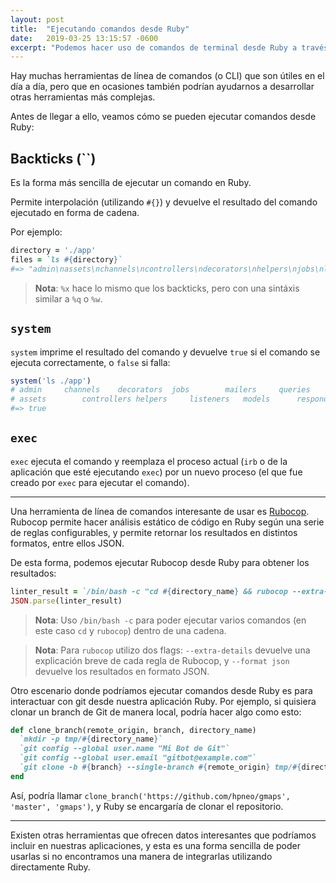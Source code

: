 ```yaml
---
layout: post
title:  "Ejecutando comandos desde Ruby"
date:   2019-03-25 13:15:57 -0600
excerpt: "Podemos hacer uso de comandos de terminal desde Ruby a través de varias formas"
---
```


Hay muchas herramientas de línea de comandos (o CLI) que son útiles en el día a día, pero que en ocasiones también podrían ayudarnos a desarrollar otras herramientas más complejas.

Antes de llegar a ello, veamos cómo se pueden ejecutar comandos desde Ruby:

## Backticks (``)

Es la forma más sencilla de ejecutar un comando en Ruby.

Permite interpolación (utilizando `#{}`) y devuelve el resultado del comando ejecutado en forma de cadena.

Por ejemplo:

```ruby
directory = './app'
files = `ls #{directory}`
#=> "admin\nassets\nchannels\ncontrollers\ndecorators\nhelpers\njobs\nlisteners\nmailers\nmodels\nqueries\nresponders\nserializers\nservices\nviews\n"
```

> **Nota**: `%x` hace lo mismo que los backticks, pero con una sintáxis similar a `%q` o `%w`.

## `system`

`system` imprime el resultado del comando y devuelve `true` si el comando se ejecuta correctamente, o `false` si falla:

```ruby
system('ls ./app')
# admin		channels	decorators	jobs		mailers		queries		serializers	views
# assets		controllers	helpers		listeners	models		responders	services
#=> true
```

## `exec`

`exec` ejecuta el comando y reemplaza el proceso actual (`irb` o de la aplicación que esté ejecutando `exec`) por un nuevo proceso (el que fue creado por `exec` para ejecutar el comando).

----

Una herramienta de línea de comandos interesante de usar es [Rubocop](https://github.com/rubocop-hq/rubocop). Rubocop permite hacer análisis estático de código en Ruby según una serie de reglas configurables, y permite retornar los resultados en distintos formatos, entre ellos JSON.

De esta forma, podemos ejecutar Rubocop desde Ruby para obtener los resultados:

```ruby
linter_result = `/bin/bash -c "cd #{directory_name} && rubocop --extra-details --format json #{existing_files.join(' ')}"`
JSON.parse(linter_result)
```

> **Nota**: Uso `/bin/bash -c` para poder ejecutar varios comandos (en este caso `cd` y `rubocop`) dentro de una cadena.

> **Nota**: Para `rubocop` utilizo dos flags: `--extra-details` devuelve una explicación breve de cada regla de Rubocop, y `--format json` devuelve los resultados en formato JSON.

Otro escenario donde podríamos ejecutar comandos desde Ruby es para interactuar con git desde nuestra aplicación Ruby. Por ejemplo, si quisiera clonar un branch de Git de manera local, podría hacer algo como esto:

```ruby
def clone_branch(remote_origin, branch, directory_name)
  `mkdir -p tmp/#{directory_name}`
  `git config --global user.name "Mi Bot de Git"`
  `git config --global user.email "gitbot@example.com"`
  `git clone -b #{branch} --single-branch #{remote_origin} tmp/#{directory_name}`
end
```

Así, podría llamar `clone_branch('https://github.com/hpneo/gmaps', 'master', 'gmaps')`, y Ruby se encargaría de clonar el repositorio.

----

Existen otras herramientas que ofrecen datos interesantes que podríamos incluir en nuestras aplicaciones, y esta es una forma sencilla de poder usarlas si no encontramos una manera de integrarlas utilizando directamente Ruby.